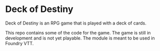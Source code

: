 # Deck of Destiny

 Deck of Destiny is an RPG game that is played with a deck of cards.

This repo contains some of the code for the game. The game is still in development and is not yet playable.
The module is meant to be used in Foundry VTT.